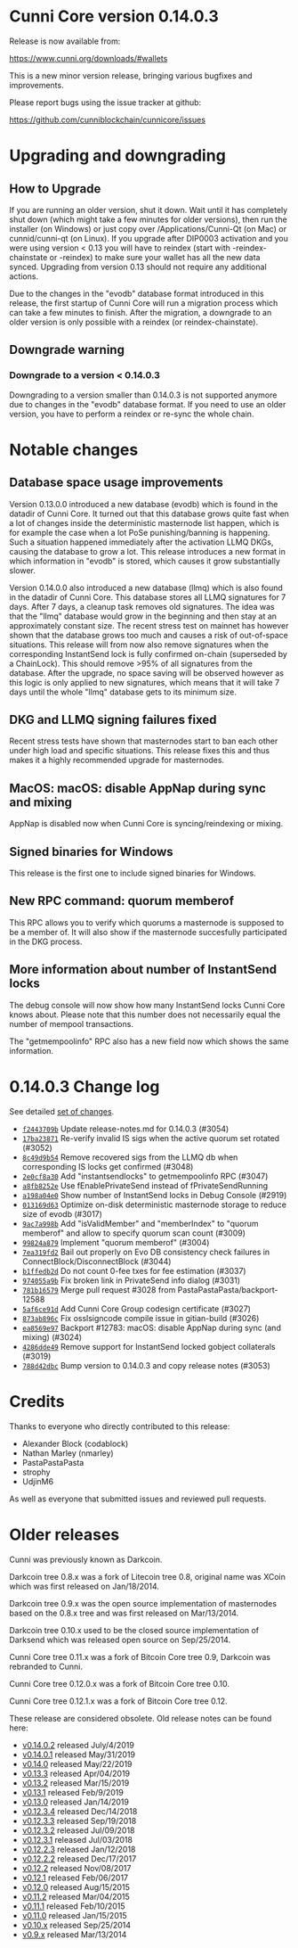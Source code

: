 Cunni Core version 0.14.0.3
==========================

Release is now available from:

  <https://www.cunni.org/downloads/#wallets>

This is a new minor version release, bringing various bugfixes and improvements.

Please report bugs using the issue tracker at github:

  <https://github.com/cunniblockchain/cunnicore/issues>


Upgrading and downgrading
=========================

How to Upgrade
--------------

If you are running an older version, shut it down. Wait until it has completely
shut down (which might take a few minutes for older versions), then run the
installer (on Windows) or just copy over /Applications/Cunni-Qt (on Mac) or
cunnid/cunni-qt (on Linux). If you upgrade after DIP0003 activation and you were
using version < 0.13 you will have to reindex (start with -reindex-chainstate
or -reindex) to make sure your wallet has all the new data synced. Upgrading from
version 0.13 should not require any additional actions.

Due to the changes in the "evodb" database format introduced in this release, the
first startup of Cunni Core will run a migration process which can take a few minutes
to finish. After the migration, a downgrade to an older version is only possible with
a reindex (or reindex-chainstate).

Downgrade warning
-----------------

### Downgrade to a version < 0.14.0.3

Downgrading to a version smaller than 0.14.0.3 is not supported anymore due to changes
in the "evodb" database format. If you need to use an older version, you have to perform
a reindex or re-sync the whole chain.

Notable changes
===============

Database space usage improvements
--------------------------------
Version 0.13.0.0 introduced a new database (evodb) which is found in the datadir of Cunni Core. It turned
out that this database grows quite fast when a lot of changes inside the deterministic masternode list happen,
which is for example the case when a lot PoSe punishing/banning is happening. Such a situation happened
immediately after the activation LLMQ DKGs, causing the database to grow a lot. This release introduces
a new format in which information in "evodb" is stored, which causes it grow substantially slower.  

Version 0.14.0.0 also introduced a new database (llmq) which is also found in the datadir of Cunni Core.
This database stores all LLMQ signatures for 7 days. After 7 days, a cleanup task removes old signatures.
The idea was that the "llmq" database would grow in the beginning and then stay at an approximately constant
size. The recent stress test on mainnet has however shown that the database grows too much and causes a risk
of out-of-space situations. This release will from now also remove signatures when the corresponding InstantSend
lock is fully confirmed on-chain (superseded by a ChainLock). This should remove >95% of all signatures from
the database. After the upgrade, no space saving will be observed however as this logic is only applied to new
signatures, which means that it will take 7 days until the whole "llmq" database gets to its minimum size.

DKG and LLMQ signing failures fixed
-----------------------------------
Recent stress tests have shown that masternodes start to ban each other under high load and specific situations.
This release fixes this and thus makes it a highly recommended upgrade for masternodes.

MacOS: macOS: disable AppNap during sync and mixing
---------------------------------------------------
AppNap is disabled now when Cunni Core is syncing/reindexing or mixing.

Signed binaries for Windows
---------------------------
This release is the first one to include signed binaries for Windows.

New RPC command: quorum memberof <proTxHash>
--------------------------------------------
This RPC allows you to verify which quorums a masternode is supposed to be a member of. It will also show
if the masternode succesfully participated in the DKG process.

More information about number of InstantSend locks
--------------------------------------------------
The debug console will now show how many InstantSend locks Cunni Core knows about. Please note that this number
does not necessarily equal the number of mempool transactions.

The "getmempoolinfo" RPC also has a new field now which shows the same information.

0.14.0.3 Change log
===================

See detailed [set of changes](https://github.com/cunniblockchain/cunnicore/compare/v0.14.0.2...cunnipay:v0.14.0.3).

- [`f2443709b`](https://github.com/cunniblockchain/cunnicore/commit/f2443709b) Update release-notes.md for 0.14.0.3 (#3054)
- [`17ba23871`](https://github.com/cunniblockchain/cunnicore/commit/17ba23871) Re-verify invalid IS sigs when the active quorum set rotated (#3052)
- [`8c49d9b54`](https://github.com/cunniblockchain/cunnicore/commit/8c49d9b54) Remove recovered sigs from the LLMQ db when corresponding IS locks get confirmed (#3048)
- [`2e0cf8a30`](https://github.com/cunniblockchain/cunnicore/commit/2e0cf8a30) Add "instantsendlocks" to getmempoolinfo RPC (#3047)
- [`a8fb8252e`](https://github.com/cunniblockchain/cunnicore/commit/a8fb8252e) Use fEnablePrivateSend instead of fPrivateSendRunning
- [`a198a04e0`](https://github.com/cunniblockchain/cunnicore/commit/a198a04e0) Show number of InstantSend locks in Debug Console (#2919)
- [`013169d63`](https://github.com/cunniblockchain/cunnicore/commit/013169d63) Optimize on-disk deterministic masternode storage to reduce size of evodb (#3017)
- [`9ac7a998b`](https://github.com/cunniblockchain/cunnicore/commit/9ac7a998b) Add "isValidMember" and "memberIndex" to "quorum memberof" and allow to specify quorum scan count (#3009)
- [`99824a879`](https://github.com/cunniblockchain/cunnicore/commit/99824a879) Implement "quorum memberof" (#3004)
- [`7ea319fd2`](https://github.com/cunniblockchain/cunnicore/commit/7ea319fd2) Bail out properly on Evo DB consistency check failures in ConnectBlock/DisconnectBlock (#3044)
- [`b1ffedb2d`](https://github.com/cunniblockchain/cunnicore/commit/b1ffedb2d) Do not count 0-fee txes for fee estimation (#3037)
- [`974055a9b`](https://github.com/cunniblockchain/cunnicore/commit/974055a9b) Fix broken link in PrivateSend info dialog (#3031)
- [`781b16579`](https://github.com/cunniblockchain/cunnicore/commit/781b16579) Merge pull request #3028 from PastaPastaPasta/backport-12588
- [`5af6ce91d`](https://github.com/cunniblockchain/cunnicore/commit/5af6ce91d) Add Cunni Core Group codesign certificate (#3027)
- [`873ab896c`](https://github.com/cunniblockchain/cunnicore/commit/873ab896c) Fix osslsigncode compile issue in gitian-build (#3026)
- [`ea8569e97`](https://github.com/cunniblockchain/cunnicore/commit/ea8569e97) Backport #12783: macOS: disable AppNap during sync (and mixing) (#3024)
- [`4286dde49`](https://github.com/cunniblockchain/cunnicore/commit/4286dde49) Remove support for InstantSend locked gobject collaterals (#3019)
- [`788d42dbc`](https://github.com/cunniblockchain/cunnicore/commit/788d42dbc) Bump version to 0.14.0.3 and copy release notes (#3053)

Credits
=======

Thanks to everyone who directly contributed to this release:

- Alexander Block (codablock)
- Nathan Marley (nmarley)
- PastaPastaPasta
- strophy
- UdjinM6

As well as everyone that submitted issues and reviewed pull requests.

Older releases
==============

Cunni was previously known as Darkcoin.

Darkcoin tree 0.8.x was a fork of Litecoin tree 0.8, original name was XCoin
which was first released on Jan/18/2014.

Darkcoin tree 0.9.x was the open source implementation of masternodes based on
the 0.8.x tree and was first released on Mar/13/2014.

Darkcoin tree 0.10.x used to be the closed source implementation of Darksend
which was released open source on Sep/25/2014.

Cunni Core tree 0.11.x was a fork of Bitcoin Core tree 0.9,
Darkcoin was rebranded to Cunni.

Cunni Core tree 0.12.0.x was a fork of Bitcoin Core tree 0.10.

Cunni Core tree 0.12.1.x was a fork of Bitcoin Core tree 0.12.

These release are considered obsolete. Old release notes can be found here:

- [v0.14.0.2](https://github.com/cunniblockchain/cunnicore/blob/master/doc/release-notes/cunni/release-notes-0.14.0.2.md) released July/4/2019
- [v0.14.0.1](https://github.com/cunniblockchain/cunnicore/blob/master/doc/release-notes/cunni/release-notes-0.14.0.1.md) released May/31/2019
- [v0.14.0](https://github.com/cunniblockchain/cunnicore/blob/master/doc/release-notes/cunni/release-notes-0.14.0.md) released May/22/2019
- [v0.13.3](https://github.com/cunniblockchain/cunnicore/blob/master/doc/release-notes/cunni/release-notes-0.13.3.md) released Apr/04/2019
- [v0.13.2](https://github.com/cunniblockchain/cunnicore/blob/master/doc/release-notes/cunni/release-notes-0.13.2.md) released Mar/15/2019
- [v0.13.1](https://github.com/cunniblockchain/cunnicore/blob/master/doc/release-notes/cunni/release-notes-0.13.1.md) released Feb/9/2019
- [v0.13.0](https://github.com/cunniblockchain/cunnicore/blob/master/doc/release-notes/cunni/release-notes-0.13.0.md) released Jan/14/2019
- [v0.12.3.4](https://github.com/cunniblockchain/cunnicore/blob/master/doc/release-notes/cunni/release-notes-0.12.3.4.md) released Dec/14/2018
- [v0.12.3.3](https://github.com/cunniblockchain/cunnicore/blob/master/doc/release-notes/cunni/release-notes-0.12.3.3.md) released Sep/19/2018
- [v0.12.3.2](https://github.com/cunniblockchain/cunnicore/blob/master/doc/release-notes/cunni/release-notes-0.12.3.2.md) released Jul/09/2018
- [v0.12.3.1](https://github.com/cunniblockchain/cunnicore/blob/master/doc/release-notes/cunni/release-notes-0.12.3.1.md) released Jul/03/2018
- [v0.12.2.3](https://github.com/cunniblockchain/cunnicore/blob/master/doc/release-notes/cunni/release-notes-0.12.2.3.md) released Jan/12/2018
- [v0.12.2.2](https://github.com/cunniblockchain/cunnicore/blob/master/doc/release-notes/cunni/release-notes-0.12.2.2.md) released Dec/17/2017
- [v0.12.2](https://github.com/cunniblockchain/cunnicore/blob/master/doc/release-notes/cunni/release-notes-0.12.2.md) released Nov/08/2017
- [v0.12.1](https://github.com/cunniblockchain/cunnicore/blob/master/doc/release-notes/cunni/release-notes-0.12.1.md) released Feb/06/2017
- [v0.12.0](https://github.com/cunniblockchain/cunnicore/blob/master/doc/release-notes/cunni/release-notes-0.12.0.md) released Aug/15/2015
- [v0.11.2](https://github.com/cunniblockchain/cunnicore/blob/master/doc/release-notes/cunni/release-notes-0.11.2.md) released Mar/04/2015
- [v0.11.1](https://github.com/cunniblockchain/cunnicore/blob/master/doc/release-notes/cunni/release-notes-0.11.1.md) released Feb/10/2015
- [v0.11.0](https://github.com/cunniblockchain/cunnicore/blob/master/doc/release-notes/cunni/release-notes-0.11.0.md) released Jan/15/2015
- [v0.10.x](https://github.com/cunniblockchain/cunnicore/blob/master/doc/release-notes/cunni/release-notes-0.10.0.md) released Sep/25/2014
- [v0.9.x](https://github.com/cunniblockchain/cunnicore/blob/master/doc/release-notes/cunni/release-notes-0.9.0.md) released Mar/13/2014

